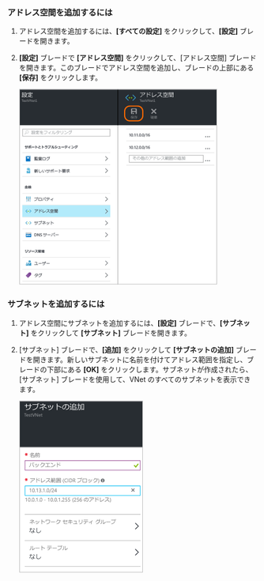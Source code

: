 ### アドレス空間を追加するには

1. アドレス空間を追加するには、**[すべての設定]** をクリックして、**[設定]** ブレードを開きます。 

2. **[設定]** ブレードで **[アドレス空間]** をクリックして、[アドレス空間] ブレードを開きます。このブレードでアドレス空間を追加し、ブレードの上部にある **[保存]** をクリックします。

	![Add address space](./media/vpn-gateway-additional-address-space-include/address400.png)

### サブネットを追加するには 

1. アドレス空間にサブネットを追加するには、**[設定]** ブレードで、**[サブネット]** をクリックして **[サブネット]** ブレードを開きます。 

2. [サブネット] ブレードで、**[追加]** をクリックして **[サブネットの追加]** ブレードを開きます。新しいサブネットに名前を付けてアドレス範囲を指定し、ブレードの下部にある **[OK]** をクリックします。サブネットが作成されたら、[サブネット] ブレードを使用して、VNet のすべてのサブネットを表示できます。


	![サブネット設定](./media/vpn-gateway-additional-address-space-include/addsubnet250.png)

<!---HONumber=AcomDC_0406_2016-->